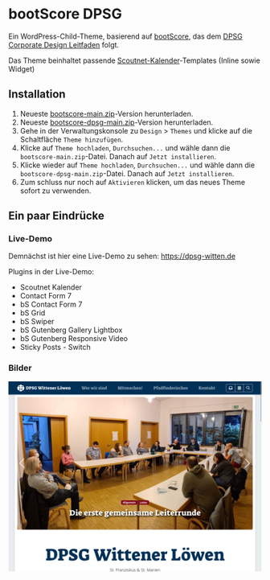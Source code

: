 # bootScore DPSG

Ein WordPress-Child-Theme, basierend auf [bootScore](https://github.com/bootscore/bootscore), das dem [DPSG](https://dpsg.de/) [Corporate Design Leitfaden](http://www.dpsg.de/sites/default/files/2021-04/dpsg_corporate_design_leitfaden.pdf) folgt.

Das Theme beinhaltet passende [Scoutnet-Kalender](https://github.com/weed-/scoutnet-kalender)-Templates (Inline sowie Widget)

## Installation

1. Neueste [bootscore-main.zip](https://github.com/bootscore/bootscore/releases)-Version herunterladen.
2. Neueste [bootscore-dpsg-main.zip](https://github.com/phil-bot/bootscore-dpsg/releases)-Version herunterladen.
3. Gehe in der Verwaltungskonsole zu `Design` > `Themes` und klicke auf die Schaltfläche `Theme hinzufügen`.
4. Klicke auf `Theme hochladen`, `Durchsuchen...` und wähle dann die `bootscore-main.zip`-Datei. Danach auf `Jetzt installieren`.
5. Klicke wieder auf `Theme hochladen`, `Durchsuchen...` und wähle dann die `bootscore-dpsg-main.zip`-Datei. Danach auf `Jetzt installieren`.
6. Zum schluss nur noch auf `Aktivieren` klicken, um das neues Theme sofort zu verwenden.

## Ein paar Eindrücke

### Live-Demo

Demnächst ist hier eine Live-Demo zu sehen: https://dpsg-witten.de

Plugins in der Live-Demo:

 - Scoutnet Kalender
 - Contact Form 7
 - bS Contact Form 7
 - bS Grid
 - bS Swiper
 - bS Gutenberg Gallery Lightbox
 - bS Gutenberg Responsive Video
 - Sticky Posts - Switch

### Bilder

![bootscore-dpsg](screenshot.png)